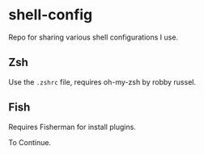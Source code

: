 # shell-config

Repo for sharing various shell configurations I use. 

## Zsh

Use the `.zshrc` file, requires oh-my-zsh by robby russel.

## Fish

Requires Fisherman for install plugins.

To Continue.
